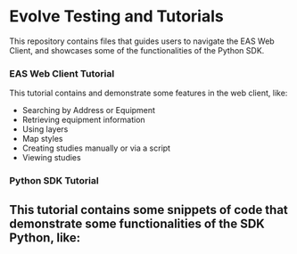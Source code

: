 # Evolve Testing and Tutorials

This repository contains files that guides users to navigate the EAS Web Client, and showcases some of the functionalities 
of the Python SDK.

### EAS Web Client Tutorial
This tutorial contains and demonstrate some features in the web client, like:
- Searching by Address or Equipment
- Retrieving equipment information
- Using layers
- Map styles
- Creating studies manually or via a script
- Viewing studies

### Python SDK Tutorial
This tutorial contains some snippets of code that demonstrate some functionalities of the SDK Python, like:
- 